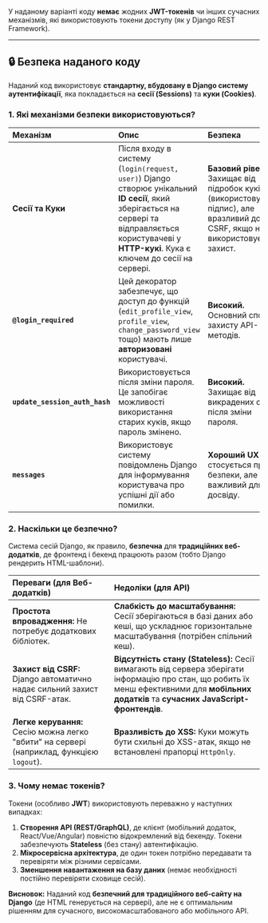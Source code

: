 У наданому варіанті коду **немає** жодних **JWT-токенів** чи інших сучасних механізмів, 
які використовують токени доступу (як у Django REST Framework).

---

## 🔒 Безпека наданого коду

Наданий код використовує **стандартну, вбудовану в Django систему аутентифікації**, яка покладається на **сесії (Sessions)** та **куки (Cookies)**.

### 1. Які механізми безпеки використовуються?

| Механізм | Опис | Безпека |
| :--- | :--- | :--- |
| **Сесії та Куки** | Після входу в систему (`login(request, user)`) Django створює унікальний **ID сесії**, який зберігається на сервері та відправляється користувачеві у **HTTP-кукі**. Кука є ключем до сесії на сервері. | **Базовий рівень.** Захищає від підробок куків (використовує підпис), але вразливий до CSRF, якщо не використовується захист. |
| **`@login_required`** | Цей декоратор забезпечує, що доступ до функцій (`edit_profile_view`, `profile_view`, `change_password_view` тощо) мають лише **авторизовані** користувачі. | **Високий.** Основний спосіб захисту API-методів. |
| **`update_session_auth_hash`** | Використовується після зміни пароля. Це запобігає можливості використання старих куків, якщо пароль змінено. | **Високий.** Захищає від викрадених сесій після зміни пароля. |
| **`messages`** | Використовує систему повідомлень Django для інформування користувача про успішні дії або помилки. | **Хороший UX.** Не стосується прямо безпеки, але важливий для досвіду. |

### 2. Наскільки це безпечно?

Система сесій Django, як правило, **безпечна** для **традиційних веб-додатків**, де фронтенд і бекенд працюють разом (тобто Django рендерить HTML-шаблони).

| Переваги (для Веб-додатків) | Недоліки (для API) |
| :--- | :--- |
| **Простота впровадження:** Не потребує додаткових бібліотек. | **Слабкість до масштабування:** Сесії зберігаються в базі даних або кеші, що ускладнює горизонтальне масштабування (потрібен спільний кеш). |
| **Захист від CSRF:** Django автоматично надає сильний захист від CSRF-атак. | **Відсутність стану (Stateless):** Сесії вимагають від сервера зберігати інформацію про стан, що робить їх менш ефективними для **мобільних додатків** та **сучасних JavaScript-фронтендів**. |
| **Легке керування:** Сесію можна легко "вбити" на сервері (наприклад, функцією `logout`). | **Вразливість до XSS:** Куки можуть бути схильні до XSS-атак, якщо не встановлені прапорці `HttpOnly`. |

### 3. Чому немає токенів?

Токени (особливо **JWT**) використовують переважно у наступних випадках:

1.  **Створення API (REST/GraphQL)**, де клієнт (мобільний додаток, React/Vue/Angular) повністю відокремлений від бекенду. Токени забезпечують **Stateless** (без стану) автентифікацію.
2.  **Мікросервісна архітектура**, де один токен потрібно передавати та перевіряти між різними сервісами.
3.  **Зменшення навантаження на базу даних** (немає необхідності постійно перевіряти сховище сесій).

**Висновок:** Наданий код **безпечний для традиційного веб-сайту на Django** (де HTML генерується на сервері), але не є оптимальним рішенням для сучасного, високомасштабованого або мобільного API.